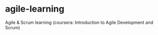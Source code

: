 # agile-learning
Agile &amp; Scrum learning (coursera: Introduction to Agile Development and Scrum)
